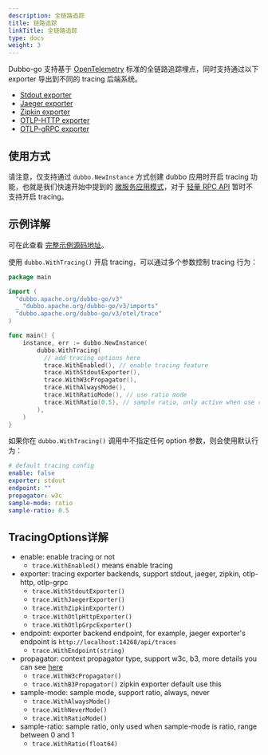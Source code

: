 ```yaml
---
description: 全链路追踪
title: 链路追踪
linkTitle: 全链路追踪
type: docs
weight: 3
---
```


Dubbo-go 支持基于 [OpenTelemetry](https://opentelemetry.io/) 标准的全链路追踪埋点，同时支持通过以下 exporter 导出到不同的 tracing 后端系统。

- [Stdout exporter](./stdout)
- [Jaeger exporter](./jaeger)
- [Zipkin exporter](./zipkin)
- [OTLP-HTTP exporter](./otlp-http)
- [OTLP-gRPC exporter](./otlp-grpc)

## 使用方式

请注意，仅支持通过 `dubbo.NewInstance` 方式创建 dubbo 应用时开启 tracing 功能，也就是我们快速开始中提到的 [微服务应用模式]()，对于 [轻量 RPC API]() 暂时不支持开启 tracing。

## 示例详解
可在此查看  <a href="https://github.com/apache/dubbo-go-samples/tree/main/otel" target="_blank">完整示例源码地址</a>。

使用 `dubbo.WithTracing()` 开启 tracing，可以通过多个参数控制 tracing 行为：

```go
package main

import (
  "dubbo.apache.org/dubbo-go/v3"
  _ "dubbo.apache.org/dubbo-go/v3/imports"
  "dubbo.apache.org/dubbo-go/v3/otel/trace"
)

func main() {
    instance, err := dubbo.NewInstance(
        dubbo.WithTracing(
          // add tracing options here
          trace.WithEnabled(), // enable tracing feature
          trace.WithStdoutExporter(),
          trace.WithW3cPropagator(),
          trace.WithAlwaysMode(),
          trace.WithRatioMode(), // use ratio mode
          trace.WithRatio(0.5), // sample ratio, only active when use ratio mode
        ),
    )
}

```

如果你在 `dubbo.WithTracing()` 调用中不指定任何 option 参数，则会使用默认行为：

```yaml
# default tracing config
enable: false
exporter: stdout
endpoint: ""
propagator: w3c
sample-mode: ratio
sample-ratio: 0.5
```

## TracingOptions详解

- enable: enable tracing or not
  - `trace.WithEnabled()` means enable tracing
- exporter: tracing exporter backends, support stdout, jaeger, zipkin, otlp-http, otlp-grpc
  - `trace.WithStdoutExporter()`
  - `trace.WithJaegerExporter()`
  - `trace.WithZipkinExporter()`
  - `trace.WithOtlpHttpExporter()`
  - `trace.WithOtlpGrpcExporter()`
- endpoint: exporter backend endpoint, for example, jaeger exporter's endpoint is `http://localhost:14268/api/traces`
  - `trace.WithEndpoint(string)`
- propagator: context propagator type, support w3c, b3, more details you can see [here](https://opentelemetry.io/docs/concepts/context-propagation/)
  - `trace.WithW3cPropagator()`
  - `trace.WithB3Propagator()` zipkin exporter default use this
- sample-mode: sample mode, support ratio, always, never
  - `trace.WithAlwaysMode()`
  - `trace.WithNeverMode()`
  - `trace.WithRatioMode()`
- sample-ratio: sample ratio, only used when sample-mode is ratio, range between 0 and 1
  - `trace.WithRatio(float64)`


